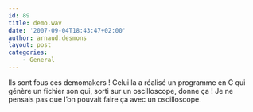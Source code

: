 ```yaml
---
id: 89
title: demo.wav
date: '2007-09-04T18:43:47+02:00'
author: arnaud.desmons
layout: post
categories:
    - General
---
```


Ils sont fous ces demomakers ! Celui la a réalisé un programme en C qui génère un fichier son qui, sorti sur un oscilloscope, donne ça ! Je ne pensais pas que l’on pouvait faire ça avec un oscilloscope.

<center><object height="350" width="425"><param name="movie" value="http://www.youtube.com/v/s1eNjUgaB-g"></param><param name="wmode" value="transparent"></param><embed height="350" src="http://www.youtube.com/v/s1eNjUgaB-g" type="application/x-shockwave-flash" width="425" wmode="transparent"></embed></object></center>